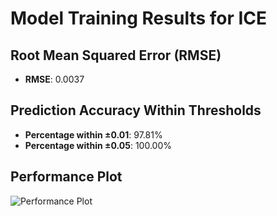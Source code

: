 # Model Training Results for ICE

## Root Mean Squared Error (RMSE)
- **RMSE**: 0.0037

## Prediction Accuracy Within Thresholds
- **Percentage within ±0.01**: 97.81%
- **Percentage within ±0.05**: 100.00%

## Performance Plot
![Performance Plot](../imgs/ICE.png)
